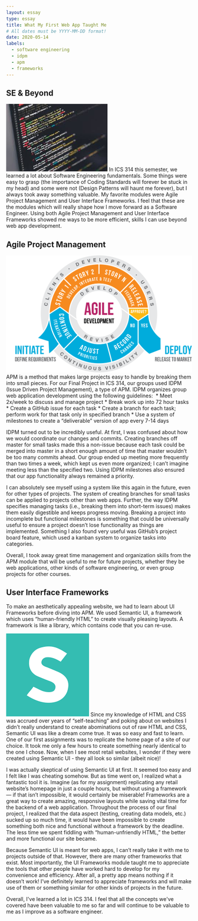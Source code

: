 ```yaml
---
layout: essay
type: essay
title: What My First Web App Taught Me
# All dates must be YYYY-MM-DD format!
date: 2020-05-14
labels:
  - software engineering
  - idpm
  - apm
  - frameworks
---
```

## SE & Beyond
<img class="ui small right floated image" src="../images/se.jpeg">
In ICS 314 this semester, we learned a lot about Software Engineering fundamentals. Some things were easy to grasp (the importance of Coding Standards will forever be stuck in my head) and some were not (Design Patterns will haunt me forever), but I always took away something valuable. My favorite modules were Agile Project Management and User Interface Frameworks. I feel that these are the modules which will really shape how I move forward as a Software Engineer. Using both Agile Project Management and User Interface Frameworks showed me ways to be more efficient, skills I can use beyond web app development.

## Agile Project Management
<img class="ui small left floated image" src="../images/agile.png">
APM is a method that makes large projects easy to handle by breaking them into small pieces. For our Final Project in ICS 314, our groups used IDPM (Issue Driven Project Management), a type of APM. IDPM organizes group web application development using the following guidelines:
 * Meet 2x/week to discuss and manage project
* Break work up into 72 hour tasks
* Create a GitHub issue for each task
* Create a branch for each task; perform work for that task only in specified branch
* Use a system of milestones to create a “deliverable” version of app every 7-14 days

IDPM turned out to be incredibly useful. At first, I was confused about how we would coordinate our changes and commits. Creating branches off master for small tasks made this a non-issue because each task could be merged into master in a short enough amount of time that master wouldn’t be too many commits ahead. Our group ended up meeting more frequently than two times a week, which kept us even more organized; I can’t imagine meeting less than the specified two. Using IDPM milestones also ensured that our app functionality always remained a priority.

I can absolutely see myself using a system like this again in the future, even for other types of projects. The system of creating branches for small tasks can be applied to projects other than web apps. Further, the way IDPM specifies managing tasks (i.e., breaking them into short-term issues) makes them easily digestible and keeps progress moving. Breaking a project into incomplete but functional milestones is something that could be universally useful to ensure a project doesn’t lose functionality as things are implemented. Something I also found very useful was GitHub’s project board feature, which used a kanban system to organize tasks into categories.

Overall, I took away great time management and organization skills from the APM module that will be useful to me for future projects, whether they be web applications, other kinds of software engineering, or even group projects for other courses.


## User Interface Frameworks
To make an aesthetically appealing website, we had to learn about UI Frameworks before diving into APM. We used Semantic UI, a framework which uses “human-friendly HTML” to create visually pleasing layouts. A framework is like a library, which contains code that you can re-use.

<img class="ui small right floated image" src="../images/semantic.png">
Since my knowledge of HTML and CSS was accrued over years of “self-teaching” and poking about on websites I didn’t really understand to create abominations out of raw HTML and CSS, Semantic UI was like a dream come true. It was so easy and fast to learn. One of our first assignments was to replicate the home page of a site of our choice. It took me only a few hours to create something nearly identical to the one I chose. Now, when I see most retail websites, I wonder if they were created using Semantic UI - they all look so similar (albeit nice)! 

I was actually skeptical of using Semantic UI at first. It seemed too easy and I felt like I was cheating somehow. But as time went on, I realized what a fantastic tool it is. Imagine (as for my assignment) replicating any retail website’s homepage in just a couple hours, but without using a framework — if that isn’t impossible, it would certainly be miserable! Frameworks are a great way to create amazing, responsive layouts while saving vital time for the backend of a web application. Throughout the process of our final project, I realized that the data aspect (testing, creating data models, etc.) sucked up so much time, it would have been impossible to create something both nice and functional without a framework by the deadline. The less time we spent fiddling with “human-unfriendly HTML,” the better and more functional our site became.

Because Semantic UI is meant for web apps, I can’t really take it with me to projects outside of that. However, there are many other frameworks that exist. Most importantly, the UI Frameworks module taught me to appreciate the tools that other people have worked hard to develop for my convenience and efficiency. After all, a pretty app means nothing if it doesn’t work! I’ve definitely learned to appreciate frameworks and will make use of them or something similar for other kinds of projects in the future.

Overall, I've learned a lot in ICS 314. I feel that all the concepts we've covered have been valuable to me so far and will continue to be valuable to me as I improve as a software engineer.
